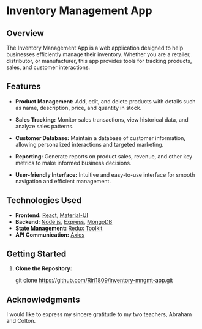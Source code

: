 # Inventory Management App

## Overview

The Inventory Management App is a web application designed to help businesses efficiently manage their inventory. Whether you are a retailer, distributor, or manufacturer, this app provides tools for tracking products, sales, and customer interactions.

## Features

- **Product Management:** Add, edit, and delete products with details such as name, description, price, and quantity in stock.

- **Sales Tracking:** Monitor sales transactions, view historical data, and analyze sales patterns.

- **Customer Database:** Maintain a database of customer information, allowing personalized interactions and targeted marketing.

- **Reporting:** Generate reports on product sales, revenue, and other key metrics to make informed business decisions.

- **User-friendly Interface:** Intuitive and easy-to-use interface for smooth navigation and efficient management.

## Technologies Used

- **Frontend:** [React](https://reactjs.org/), [Material-UI](https://mui.com/)
- **Backend:** [Node.js](https://nodejs.org/), [Express](https://expressjs.com/), [MongoDB](https://www.mongodb.com/)
- **State Management:** [Redux Toolkit](https://redux-toolkit.js.org/)
- **API Communication:** [Axios](https://axios-http.com/)

## Getting Started

1. **Clone the Repository:**

   git clone https://github.com/Riri1809/inventory-mngmt-app.git

## Acknowledgments
I would like to express my sincere gratitude to my two teachers, Abraham and Colton.